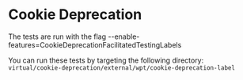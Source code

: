# Cookie Deprecation

The tests are run with the flag
--enable-features=CookieDeprecationFacilitatedTestingLabels

You can run these tests by targeting the following directory:
`virtual/cookie-deprecation/external/wpt/cookie-deprecation-label`
